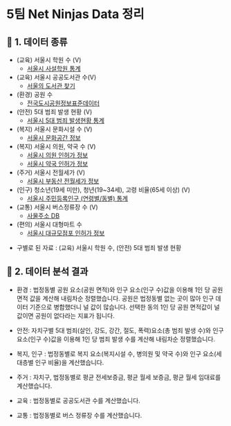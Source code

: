 # 5팀 Net Ninjas Data 정리

## 📄 1. 데이터 종류

- (교육) 서울시 학원 수 (V)
  - [서울시 사설학원 통계](https://data.seoul.go.kr/dataList/195/S/2/datasetView.do)
- (교육) 서울시 공공도서관 수(V)
  - [서울의 도서관 찾기](https://lib.seoul.go.kr/slibsrch/main)
- (환경) 공원 수
  - [전국도시공원정보표준데이터](https://www.data.go.kr/data/15012890/standard.do)
- (안전) 5대 범죄 발생 현황 (V)
  - [서울시 5대 범죄 발생현황 통계](https://data.seoul.go.kr/dataList/316/S/2/datasetView.do)
- (복지) 서울시 문화시설 수 (V)
  - [서울시 문화공간 정보](https://data.seoul.go.kr/dataList/OA-15487/A/1/datasetView.do)
- (복지) 서울시 의원, 약국 수 (V)
  - [서울시 의원 인허가 정보](https://data.seoul.go.kr/dataList/OA-16480/S/1/datasetView.do)
  - [서울시 약국 인허가 정보](https://data.seoul.go.kr/dataList/OA-16484/S/1/datasetView.do)
- (주거) 서울시 전월세가 (V)
  - [서울시 부동산 전월세가 정보](https://data.seoul.go.kr/dataList/OA-21276/S/1/datasetView.do)
- (인구) 청소년(19세 미만), 청년(19~34세), 고령 비율(65세 이상) (V)
  - [서울시 주민등록인구 (연령별/동별) 통계](https://data.seoul.go.kr/dataList/10727/S/2/datasetView.do)
- (교통) 서울시 버스정류장 수 (V)
  - [사물주소 DB](https://business.juso.go.kr/addrlink/attrbDBDwld/attrbDBDwldList.do?cPath=99MD&menu=%EC%82%AC%EB%AC%BC%EC%A3%BC%EC%86%8CDB#this)
- (편의) 서울시 대형마트 수
  - [서울시 대규모점포 인허가 정보](https://data.seoul.go.kr/dataList/OA-16096/S/1/datasetView.do)

* 구별로 된 자료 : (교육) 서울시 학원 수, (안전) 5대 범죄 발생 현황

## 📝 2. 데이터 분석 결과

- 환경 : 법정동별 공원 요소(공원 면적)와 인구 요소(인구 수)값을 이용해 1인 당 공원 면적 값을 계산해 내림차순 정렬했습니다. 공원은 법정동별 없는 곳이 많아 인구 데이터 기준으로 병합했더니 널 값이 많습니다. 선택한 동의 1인 당 공원 면적값이 널 값이면 공원이 없다라는 지표가 됩니다.

- 안전: 자치구별 5대 범죄(살인, 강도, 강간, 절도, 폭력)요소(총 범죄 발생 수)와 인구 요소(인구 수)값을 이용해 1인 당 범죄 발생 수를 계산해 내림차순 정렬했습니다.

- 복지, 인구 : 법정동별로 복지 요소(복지시설 수, 병의원 및 약국 수)와 인구 요소(세대층별 인구 비율)을 계산했습니다.

- 주거 : 자치구, 법정동별로 평균 전세보증금, 평균 월세 보증금, 평균 월세 임대료를 계산했습니다.

- 교육 : 법정동별로 공공도서관 수를 계산했습니다.

- 교통 : 법정동별로 버스 정류장 수를 계산했습니다.
